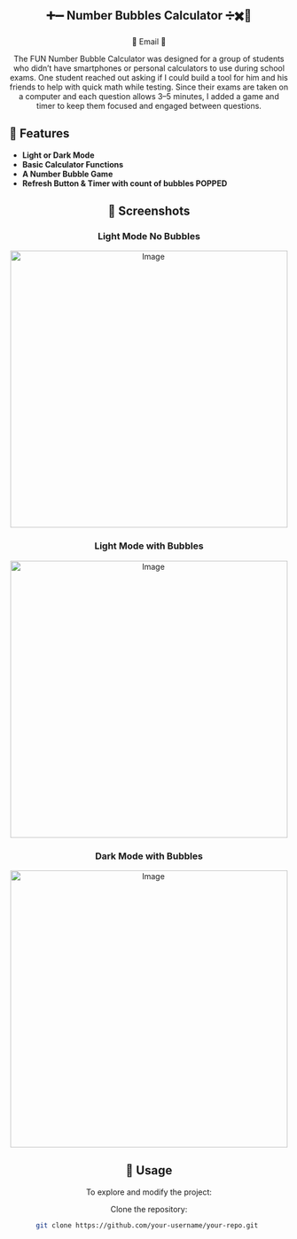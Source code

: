 <div align="center">
   
## ➕➖ Number Bubbles Calculator ➗✖️🟰

💯 Email 💯

The FUN Number Bubble Calculator was designed for a group of students who didn’t have smartphones or personal calculators to use during school exams. One student reached out asking if I could build a tool for him and his friends to help with quick math while testing. Since their exams are taken on a computer and each question allows 3–5 minutes, I added a game and timer to keep them focused and engaged between questions.
</div>

## 📌 Features

- **Light or Dark Mode** 
- **Basic Calculator Functions** 
- **A Number Bubble Game** 
- **Refresh Button & Timer with count of bubbles POPPED**

<div align="center">
   
## 📸 Screenshots

### Light Mode No Bubbles
<img width="500"  alt="Image" src="https://github.com/user-attachments/assets/512ddfb1-69f4-424a-b8a9-905d140b69b3" />

### Light Mode with Bubbles
<img width="500" alt="Image" src="https://github.com/user-attachments/assets/c7548e35-5a9c-4800-8aff-426afa289f64"  />

### Dark Mode with Bubbles
<img width="500" alt="Image" src="https://github.com/user-attachments/assets/2d4caf69-fd25-47b0-8e18-dfc6ab5bca81" />

## 🎯 Usage

To explore and modify the project:

Clone the repository:  
   ```sh
   git clone https://github.com/your-username/your-repo.git 

